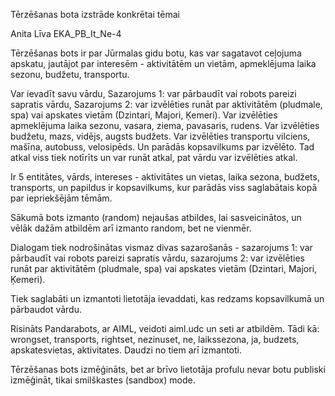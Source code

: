 Tērzēšanas bota izstrāde konkrētai tēmai

Anita Līva EKA_PB_It_Ne-4

Tērzēšanas bots ir par Jūrmalas gidu botu, kas var sagatavot ceļojuma apskatu, jautājot par interesēm - aktivitātēm un vietām, apmeklējuma laika sezonu, budžetu, transportu.

Var ievadīt savu vārdu,
Sazarojums 1: var pārbaudīt vai robots pareizi sapratis vārdu,
Sazarojums 2: var izvēlēties runāt par aktivitātēm (pludmale, spa) vai apskates vietām (Dzintari, Majori, Ķemeri).
Var izvēlēties apmeklējuma laika sezonu, vasara, ziema, pavasaris, rudens.
Var izvēlēties budžetu, mazs, vidējs, augsts budžets.
Var izvēlēties transportu vilciens, mašīna, autobuss, velosipēds.
Un parādās kopsavilkums par izvēlēto.
Tad atkal viss tiek notīrīts un var runāt atkal, pat vārdu var izvēlēties atkal.

Ir 5 entitātes, vārds, intereses - aktivitātes un vietas, laika sezona, budžets, transports, un papildus ir kopsavilkums, kur parādās viss saglabātais kopā par iepriekšējām tēmām.

Sākumā bots izmanto  (random) nejaušas atbildes, lai sasveicinātos, un vēlāk dažām atbildēm arī izmanto random, bet ne vienmēr.

Dialogam tiek nodrošinātas vismaz divas sazarošanās - sazarojums 1: var pārbaudīt vai robots pareizi sapratis vārdu, sazarojums 2: var izvēlēties runāt par aktivitātēm (pludmale, spa) vai apskates vietām (Dzintari, Majori, Ķemeri).

Tiek saglabāti un izmantoti lietotāja ievaddati, kas redzams kopsavilkumā un pārbaudot vārdu.

Risināts Pandarabots, ar AIML, veidoti aiml.udc un seti ar atbildēm. 
Tādi kā: wrongset, transports, rightset, nezinuset, ne, laikssezona, ja, budzets, apskatesvietas, aktivitates. Daudzi no tiem arī izmantoti.

Tērzēšanas bots izmēģināts, bet ar brīvo lietotāja profulu nevar botu publiski izmēģināt, tikai smilškastes (sandbox) mode.
